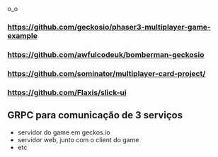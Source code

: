 o_o

### https://github.com/geckosio/phaser3-multiplayer-game-example
### https://github.com/awfulcodeuk/bomberman-geckosio
### https://github.com/sominator/multiplayer-card-project/
### https://github.com/Flaxis/slick-ui
## GRPC para comunicação de 3 serviços
- servidor do game em geckos.io
- servidor web, junto com o client do game
- etc